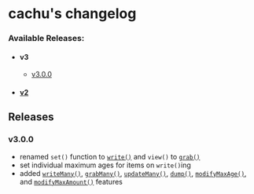 # cachu's changelog

### Available Releases:

- #### v3
  - [v3.0.0](#v300)

- #### [v2](https://github.com/azurydev/cachu/blob/canary/changelog/v2.md)

## Releases

### v3.0.0

- renamed `set()` function to [`write()`](https://github.com/azurydev/cachu/blob/current/guide/features/write) and `view()` to [`grab()`](https://github.com/azurydev/cachu/blob/current/guide/features/grab)
- set individual maximum ages for items on `write()`ing
- added [`writeMany()`](https://github.com/azurydev/cachu/blob/current/guide/features/writeMany), [`grabMany()`](https://github.com/azurydev/cachu/blob/current/guide/features/grabMany), [`updateMany()`](https://github.com/azurydev/cachu/blob/current/guide/features/updateMany), [`dump()`](https://github.com/azurydev/cachu/blob/current/guide/features/dump), [`modifyMaxAge()`](https://github.com/azurydev/cachu/blob/current/guide/features/modifyMaxAge), and [`modifyMaxAmount()`](https://github.com/azurydev/cachu/blob/current/guide/features/modifyMaxAmount) features